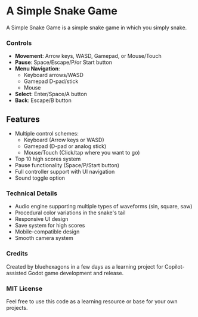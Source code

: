 # A Simple Snake Game

A Simple Snake Game is a simple snake game in which you simply snake.

### Controls

- **Movement**: Arrow keys, WASD, Gamepad, or Mouse/Touch
- **Pause**: Space/Escape/P/or Start button
- **Menu Navigation**: 
  - Keyboard arrows/WASD
  - Gamepad D-pad/stick
  - Mouse
- **Select**: Enter/Space/A button
- **Back**: Escape/B button

## Features

- Multiple control schemes:
  - Keyboard (Arrow keys or WASD)
  - Gamepad (D-pad or analog stick)
  - Mouse/Touch (Click/tap where you want to go)
- Top 10 high scores system
- Pause functionality (Space/P/Start button)
- Full controller support with UI navigation
- Sound toggle option

### Technical Details

- Audio engine supporting multiple types of waveforms (sin, square, saw)
- Procedural color variations in the snake's tail
- Responsive UI design
- Save system for high scores
- Mobile-compatible design
- Smooth camera system

### Credits

Created by bluehexagons in a few days as a learning project for Copilot-assisted Godot game development and release.

### MIT License

Feel free to use this code as a learning resource or base for your own projects.
